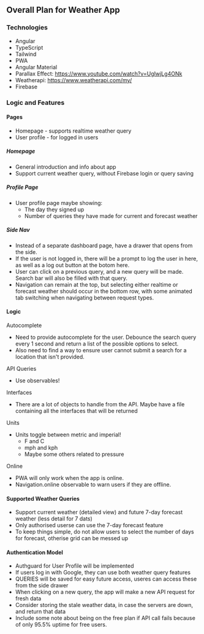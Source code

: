 ## Overall Plan for Weather App

### Technologies

- Angular
- TypeScript
- Tailwind
- PWA
- Angular Material
- Parallax Effect: https://www.youtube.com/watch?v=UgIwjLg4ONk
- Weatherapi: https://www.weatherapi.com/my/
- Firebase

### Logic and Features

#### Pages

- Homepage - supports realtime weather query
- User profile - for logged in users

##### Homepage

- General introduction and info about app
- Support current weather query, without Firebase login or query saving

##### Profile Page

- User profile page maybe showing:
  - The day they signed up
  - Number of queries they have made for current and forecast weather

##### Side Nav

- Instead of a separate dashboard page, have a drawer that opens from the side.
- If the user is not logged in, there will be a prompt to log the user in here, as well as a log out button at the botom here.
- User can click on a previous query, and a new query will be made. Search bar will also be filled with that query.
- Navigation can remain at the top, but selecting either realtime or forecast weather should occur in the bottom row, with some animated tab switching when navigating between request types.

#### Logic

Autocomplete
- Need to provide autocomplete for the user. Debounce the search query every 1 second and return a list of the possible options to select.
- Also need to find a way to ensure user cannot submit a search for a location that isn't provided.

API Queries
- Use observables!

Interfaces
- There are a lot of objects to handle from the API. Maybe have a file containing all the interfaces that will be returned


Units
- Units toggle between metric and imperial!
  - F and C
  - mph and kph
  - Maybe some others related to pressure

Online
- PWA will only work when the app is online.
- Navigation.online observable to warn users if they are offline.

#### Supported Weather Queries

- Support current weather (detailed view) and future 7-day forecast weather (less detail for 7 dats)
- Only authorised userse can use the 7-day forecast feature
- To keep things simple, do not allow users to select the number of days for forecast, otherise grid can be messed up

#### Authentication Model

- Authguard for User Profile will be implemented
- If users log in with Google, they can use both weather query features
- QUERIES will be saved for easy future access, useres can access these from the side drawer
- When clicking on a new query, the app will make a new API request for fresh data
- Consider storing the stale weather data, in case the servers are down, and return that data
- Include some note about being on the free plan if API call fails because of only 95.5% uptime for free users.
